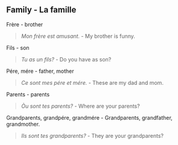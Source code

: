 ## Family - La famille

Frère - brother

> *Mon frère est amusant.* - My brother is funny.

Fils - son

> *Tu as un fils?* - Do you have as son?

Pére, mére - father, mother

> *Ce sont mes pére et mére.*  - These are my dad and mom.

Parents - parents

> *Òu sont tes parents?* - Where are your parents?

Grandparents, grandpére, grandmére - Grandparents, grandfather, grandmother.

> *Ils sont tes grandparents?* - They are your grandparents?